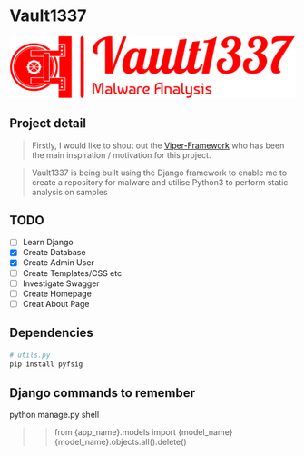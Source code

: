 # Vault1337
![Vault1337 logo](/vault/static/images/logos/png/logo-no-background.png "Vault1337 Logo")
## Project detail
> Firstly, I would like to shout out the [Viper-Framework](https://github.com/viper-framework) who has been the main inspiration /  motivation for this project.

> Vault1337 is being built using the Django framework to enable me to create a repository for malware and utilise Python3 to perform static analysis on samples

## TODO

- [ ] Learn Django
- [x] Create Database
- [x] Create Admin User
- [ ] Create Templates/CSS etc
- [ ] Investigate Swagger
- [ ] Create Homepage
- [ ] Creat About Page

## Dependencies

```python
# utils.py
pip install pyfsig
```

## Django commands to remember
python manage.py shell
>> from {app_name}.models import {model_name}
>> {model_name}.objects.all().delete()